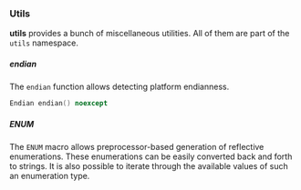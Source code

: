 ### Utils

**utils** provides a bunch of miscellaneous utilities.
All of them are part of the `utils` namespace.

##### endian
The `endian` function allows detecting platform endianness.

```cpp
Endian endian() noexcept
```

##### ENUM
The `ENUM` macro allows preprocessor-based generation of reflective enumerations.
These enumerations can be easily converted back and forth to strings.
It is also possible to iterate through the available values of such an enumeration type.